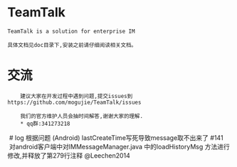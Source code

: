 # TeamTalk
	TeamTalk is a solution for enterprise IM
	
	具体文档见doc目录下,安装之前请仔细阅读相关文档。
	
# 交流
		建议大家在开发过程中遇到问题,提交issues到https://github.com/mogujie/TeamTalk/issues  
		
		我们的官方维护人员会抽时间解答,谢谢大家的理解.
		* qq群:341273218

 # log
 根据问题 (Android) lastCreateTime写死导致message取不出来了 #141  对android客户端中对IMMessageManager.java 中的loadHistoryMsg 方法进行修改,并释放了第279行注释 @Leechen2014
 
